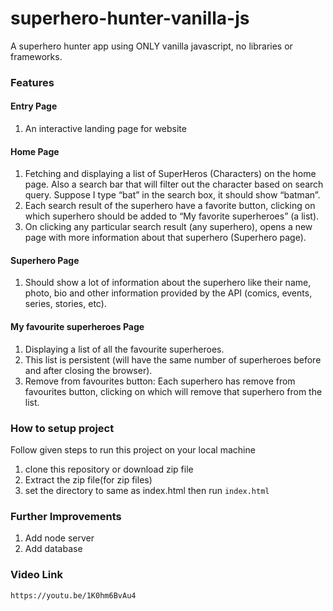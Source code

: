 # superhero-hunter-vanilla-js
A superhero hunter app using ONLY vanilla javascript, no libraries or frameworks.
### Features
#### Entry Page
1. An interactive landing page for website 
#### Home Page
1. Fetching and displaying a list of SuperHeros (Characters) on the home page. Also a search bar that will filter out the character based on search query. Suppose I type “bat” in the search box, it should show “batman”.
2. Each search result of the superhero have a favorite button, clicking on which superhero should be added to “My favorite superheroes” (a list).
3. On clicking any particular search result (any superhero), opens a new page with more information about that superhero (Superhero page).
#### Superhero Page
1. Should show a lot of information about the superhero like their name, photo, bio and other information provided by the API (comics, events, series, stories, etc).
#### My favourite superheroes Page
1. Displaying a list of all the favourite superheroes.
2. This list is persistent (will have the same number of superheroes before and after closing the browser).
3. Remove from favourites button: Each superhero has remove from favourites button, clicking on which will remove that superhero from the list.


### How to setup project
Follow given steps to run this project on your local machine
1. clone this repository or download zip file
2. Extract the zip file(for zip files)
3. set the directory to same as index.html then run
```index.html```

### Further Improvements
1. Add node server
2. Add database

### Video Link
```https://youtu.be/1K0hm6BvAu4```
